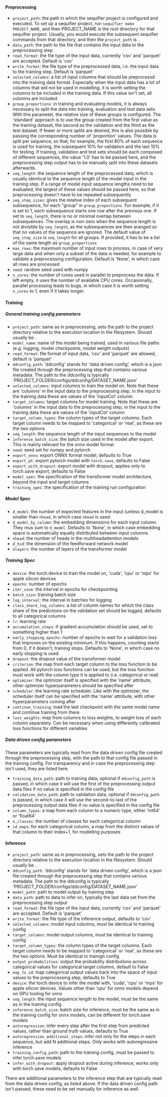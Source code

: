 #### Preprocessing

- `project_path`: the path in which the sequifier project is configured and executed. To set up a sequifier project, run `sequifier make PROJECT_NAME`, and then PROJECT_NAME is the root directory for that sequifier project. Usually, you would execute the subsequent sequifier commands from that directory, and then the `project_path` is `.`
- `data_path`: the path to the file that contains the input data to the preprocessing step
- `read_format`: the file type of the input data, currently 'csv' and 'parquet' are accepted. Default is 'csv'
- `write_format`: the file type of the preprocessed data, i.e. the input data to the training step. Default is 'parquet'
- `selected_columns`: a list of input columns that should be preprocessd into the training data format. Especially when the input data has a lot of columns that will not be used in modelling, it is worth setting the columns to be included in the training data. If this value isn't set, all columns are included.
- `group_proportions`: in training and evaluating models, it is always necessary to split the data into training, evaluation and test data sets. With this parameter, the relative size of these groups is configured. The 'standard' approach is to use the group created from the first value as the training dataset, the second as the validation and the third as the test dataset. If fewer or more splits are desired, this is also possible by passing the corresponding number of 'proportion' values. The data is split per sequence, so that, for example, the first 80% of each sequence is used for training, the subsequent 10% for validation and the last 10% for testing. If training, validation and test sets should be each composed of different sequences, the value '1.0' has to be passed here, and the preprocessing step output has to be manually split into these datasets afterwards.
- `seq_length`: the sequence length of the preprocessed data, which is usually identical to the sequence length of the model input in the training step. If a range of model input sequence lengths need to be evaluated, the largest of these values should be passed here, so that preprocessing doesn't have to be repeated subsequently
- `seq_step_sizes`: gives the relative index of each subsequent subsequence, for each "group" in `group_proportions`. For example, if it is set to 1, each subsequence starts one row after the previous one. If set to `seq_length`, there is no or minimal overlap between subsequences. The overlap is non-zero when the sequence length is not divisible by `seq_length`, as the subsequences are then aranged so that no values of the sequence are ignored. The default value of `seq_step_size` is `seq_length` for all groups. If provided, it has to be a list of the same length as `group_proportions`
- `max_rows`: the maximum number of input rows to process, in case of very large data and when only a subset of the data is needed, for example to validate a preprocessing configuration. Default is 'None', in which case all rows are processed
- `seed`: random seed used with numpy
- `n_cores`: the number of cores used in parallel to preprocess the data. If left empty, it uses the number of available CPU cores. Occasionally, parallel processing leads to bugs, in which case it is worth setting `n_cores` to 1, even if it takes longer.

#### Training

##### General training config parameters

- `project_path`: same as in preprocessing, sets the path to the project directory relative to the execution location in the filesystem. Should usually be `.`
- `model_name`: name of the model being trained, used in various file paths (e.g. logging, model checkpoints, model weight outputs)
- `read_format`: file format of input data, 'csv' and 'parquet' are allowed, default is 'parquet'
- `ddconfig_path`: 'ddconfig' stands for 'data driven config', which is a json file created through the preprocessing step that contains various metadata. The path to the ddconfig is typically 'PROJECT_FOLDER/configs/ddconfig/DATASET_NAME.json'
- `selected_columns`: input columns to train the model on. Note that these are 'columns' in the input data to the preprocessing step, in the input to the training data these are values of the 'inputCol' column
- `target_columns`: target columns for model training. Note that these are 'columns' in the input data to the preprocessing step, in the input to the training data these are values of the 'inputCol' column
- `target_column_types`: the column types of the target columns. Each target column needs to be mapped to 'categorical' or 'real', as these are the two options
- `seq_length`: the sequence length of the input sequences to the model
- `inference_batch_size`: the batch size used in the model after export. This is mainly relevant for the onnx model format
- `seed`: seed set for numpy and pytorch
- `export_onnx`: export ONNX format model, defaults to True
- `export_pt`: export pytorch model with `torch.save`, defaults to False
- `export_with_dropout`: export model with dropout, applies only to torch.save export, defaults to False
- `model_spec`: the specification of the transformer model architecture, beyond the input and target columns
- `training_spec`: the specification of the training run configuration

##### Model Spec

- `d_model`: the number of expected features in the input (unless d_model is smaller than `nhead`, in which case `nhead` is used
- `d_model_by_column`: the embedding dimensions for each input column. They mus sum to `d_model`. Defaults to 'None', in which case embedding space is automatically equally distributed between input columns.
- `nhead`: the number of heads in the multiheadattention models
- `d_hid`: the dimension of the feedforward network model
- `nlayers`: the number of layers of the transformer model

##### Training Spec

- `device`: the torch.device to train the model on, 'cuda', 'cpu' or 'mps' for apple silicon devices
- `epochs`: number of epochs
- `iter_save`: the interval in epochs for checkpointing
- `batch_size`: training batch size
- `log_interval`: the interval in batches for logging
- `class_share_log_columns`: a list of column names for which the class share of the predictions on the validation set should be logged, defaults to all categorical columns
- `lr`: learning rate
- `accumulation_steps`: if gradient accumulation should be used, set to something higher than 1
- `early_stopping_epochs`: number of epochs to wait for a validation loss that improves on the existing minimum. If this happens, counting starts from 0, if it doesn't, training stops. Defaults to 'None', in which case no early stopping is used.
- `dropout`: the dropout value of the transformer model
- `criterion`: the map from each target column to the loss function to be applied. All pytorch loss functions can be used, but the loss function must work with the column type it is applied to (i.e. categorical or real)
- `optimizer`: the optimizer itself is specified with the 'name' attribute, other optimizer hyperparameters should be specified after
- `scheduler`: the learning rate scheduler. Like with the optimizer, the scheduler itself can be specified with the 'name' attribute, with other hyperparameters coming after
- `continue_training`: load the last checkpoint with the same model name and continue training from there
- `loss_weights`: map from columns to loss weights, to weight loss of each column separately. Can be necessary when using differently calibrated loss functions for different variables

##### Data driven config parameters

These parameters are typically read from the data driven config file created through the preprocessing step, with the path to that config file passed in the training config. For transparency and in case the preprocessing step isn't used, they are listed here.

- `training_data_path`: path to training data, optional if `ddconfig_path` is passed, in which case it will use the first of the preprocessing output data files if no value is specified in the config file
- `validation_data_path`: path to validation data, optional if `ddconfig_path` is passed, in which case it will use the second-to-last of the preprocessing output data files if no value is specified in the config file
- `column_types`: a map from each column to a numeric type, either 'int64' or 'float64'
- `n_classes`: the number of classes for each categorical column
- `id_maps`: for each categorical column, a map from the distinct values of that column to their index+1, for modelling purposes

#### Inference

- `project_path`: same as in preprocessing, sets the path to the project directory relative to the execution location in the filesystem. Should usually be `.`
- `ddconfig_path`: 'ddconfig' stands for 'data driven config', which is a json file created through the preprocessing step that contains various metadata. The path to the ddconfig is typically 'PROJECT_FOLDER/configs/ddconfig/DATASET_NAME.json'
- `model_path`: path to model output by training step
- `data_path`: path to data to infer on, typically the last data set from the preprocessing step output
- `read_format`: the file type of the input data, currently 'csv' and 'parquet' are accepted. Default is 'parquet'
- `write_format`: the file type of the inference output, defaults to 'csv'
- `selected_columns`: model input columns, must be identical to training config
- `target_columns`: model output columns, must be identical to training config
- `target_column_types`: the column types of the target columns. Each target column needs to be mapped to 'categorical' or 'real', as these are the two options. Must be identical to trainign config
- `output_probabilities`: output the probability distributions across categorical values for categorical target columns, default to False
- `map_to_id`: map categorical output values back into the space of input values to the preprocessing step, defaults to True
- `device`: the torch.device to infer the model with, 'cuda', 'cpu' or 'mps' for apple silicon devices. Values other than 'cpu' for onnx models depend on GPU tooling for onnx
- `seq_length`: the input sequence length to the model, must be the same as in the training config
- `inference_batch_size`: batch size for inference, must be the same as in the training config for onnx models, can be different for torch.save models
- `autoregression`: infer every step after the first step from predicted values, rather than ground truth values, defaults to True
- `autoregression_additional_steps`: infer not only for the steps in each sequence, but add N additional steps. Only works with autoregressive inference
- `training_config_path`: path to the training config, must be passed to infer torch.save models
- `infer_with_dropout`: apply dropout active during inference, works only with torch.save models, defaults to False

There are additional parameters to the inference step that are typically read from the data driven config, as listed above. If the data driven config path isn't passed, these need to be set manually for inference as well.
